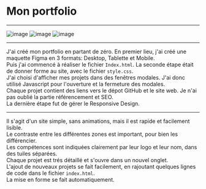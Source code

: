 # Mon portfolio  

----------  
![image](https://img.shields.io/badge/HTML5-E34F26?style=for-the-badge&logo=html5&logoColor=white)
![image](https://img.shields.io/badge/CSS3-1572B6?style=for-the-badge&logo=css3&logoColor=white)
![image](https://img.shields.io/badge/JavaScript-323330?style=for-the-badge&logo=javascript&logoColor=F7DF1E)  

----------  
  
J'ai créé mon portfolio en partant de zéro. En premier lieu, j'ai créé une maquette Figma en 3 formats: Desktop, Tablette et Mobile.  
Puis j'ai commencé à réaliser le fichier `Index.html`. La seconde étape était de donner forme au site, avec le fichier `style.css`.  
J'ai choisi d'afficher mes projets dans des fenêtres modales. J'ai donc utilisé Javascript pour l'ouverture et la fermeture des modales.  
Chaque projet contient des liens vers le dépot GitHub et le site web. 
Je n'ai pas oublié la partie référencement et SEO.  
La dernière étape fut de gérer le Responsive Design.  
  
----------  
  
Il s'agit d'un site simple, sans animations, mais il est rapide et facilement lisible.  
Le contraste entre les différentes zones est important, pour bien les différencier.  
Les compétences sont indiquées clairement par leur logo et leur nom, dans des tuiles séparées.  
Chaque projet est trés détaillé et s'ouvre dans un nouvel onglet.  
L'ajout de nouveaux projets se fait facilement, en rajoutant quelques lignes de code dans le fichier `index.html`.  
La mise en forme se fait automatiquement.
